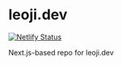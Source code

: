 # leoji.dev

[![Netlify Status](https://api.netlify.com/api/v1/badges/4904691b-e5a6-49f1-9a9b-2d688652847c/deploy-status)](https://app.netlify.com/sites/upbeat-einstein-c3a7db/deploys)

Next.js-based repo for leoji.dev
